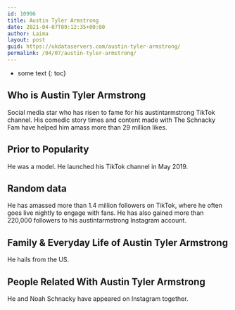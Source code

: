 ```yaml
---
id: 10996
title: Austin Tyler Armstrong
date: 2021-04-07T09:12:35+00:00
author: Laima
layout: post
guid: https://ukdataservers.com/austin-tyler-armstrong/
permalink: /04/07/austin-tyler-armstrong/
---
```


* some text
{: toc}


## Who is Austin Tyler Armstrong
                  
                  
                  
Social media star who has risen to fame for his austintarmstrong TikTok channel. His comedic story times and content made with The Schnacky Fam have helped him amass more than 29 million likes.
                  
              
            
              
            
                
                
                
## Prior to Popularity
                  
                  
                  
He was a model. He launched his TikTok channel in May 2019.
                  
              
            
              
            
                
                
                
## Random data
                  
                  
                  
He has amassed more than 1.4 million followers on TikTok, where he often goes live nightly to engage with fans. He has also gained more than 220,000 followers to his austintarmstrong Instagram account.
                  
              
            
              
            
                
                
                
## Family & Everyday Life of Austin Tyler Armstrong
                  
                  
                  
He hails from the US.
                  
              
            
              
            
                
                
                
## People Related With Austin Tyler Armstrong
                  
                  
                  
He and Noah Schnacky have appeared on Instagram together.
                  
              
            
              
            
                
              
            
              
              
            
            
              
            
          
          
          